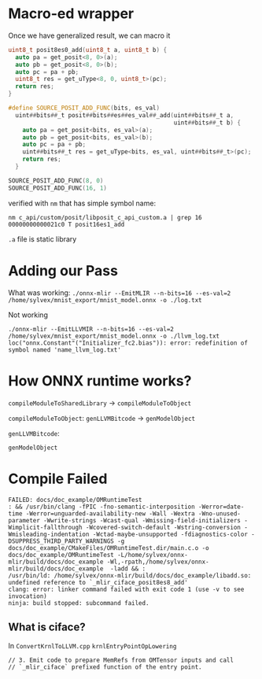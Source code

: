 # Macro-ed wrapper
Once we have generalized result, we can macro it
```cpp
uint8_t posit8es0_add(uint8_t a, uint8_t b) {
  auto pa = get_posit<8, 0>(a);
  auto pb = get_posit<8, 0>(b);
  auto pc = pa + pb;
  uint8_t res = get_uType<8, 0, uint8_t>(pc);
  return res;
}
```

```cpp
#define SOURCE_POSIT_ADD_FUNC(bits, es_val)                                    \
  uint##bits##_t posit##bits##es##es_val##_add(uint##bits##_t a,               \
                                               uint##bits##_t b) {             \
    auto pa = get_posit<bits, es_val>(a);                                      \
    auto pb = get_posit<bits, es_val>(b);                                      \
    auto pc = pa + pb;                                                         \
    uint##bits##_t res = get_uType<bits, es_val, uint##bits##_t>(pc);          \
    return res;                                                                \
  }

SOURCE_POSIT_ADD_FUNC(8, 0)
SOURCE_POSIT_ADD_FUNC(16, 1)
```

verified with `nm` that has simple symbol name:

`nm c_api/custom/posit/libposit_c_api_custom.a | grep 16`
`00000000000021c0 T posit16es1_add`

`.a` file is static library

# Adding our Pass

What was working:
`./onnx-mlir --EmitMLIR --n-bits=16 --es-val=2 /home/sylvex/mnist_export/mnist_model.onnx -o ./log.txt`

Not working
```
./onnx-mlir --EmitLLVMIR --n-bits=16 --es-val=2 /home/sylvex/mnist_export/mnist_model.onnx -o ./llvm_log.txt
loc("onnx.Constant"("Initializer_fc2.bias")): error: redefinition of symbol named 'name_llvm_log.txt'
```
# How ONNX runtime works?

`compileModuleToSharedLibrary`
-> `compileModuleToObject`

`compileModuleToObject`: 
`genLLVMBitcode` -> `genModelObject`

`genLLVMBitcode`:

`genModelObject`

# Compile Failed

```
FAILED: docs/doc_example/OMRuntimeTest
: && /usr/bin/clang -fPIC -fno-semantic-interposition -Werror=date-time -Werror=unguarded-availability-new -Wall -Wextra -Wno-unused-parameter -Wwrite-strings -Wcast-qual -Wmissing-field-initializers -Wimplicit-fallthrough -Wcovered-switch-default -Wstring-conversion -Wmisleading-indentation -Wctad-maybe-unsupported -fdiagnostics-color -DSUPPRESS_THIRD_PARTY_WARNINGS -g  docs/doc_example/CMakeFiles/OMRuntimeTest.dir/main.c.o -o docs/doc_example/OMRuntimeTest -L/home/sylvex/onnx-mlir/build/docs/doc_example -Wl,-rpath,/home/sylvex/onnx-mlir/build/docs/doc_example  -ladd && :
/usr/bin/ld: /home/sylvex/onnx-mlir/build/docs/doc_example/libadd.so: undefined reference to `_mlir_ciface_posit8es8_add'
clang: error: linker command failed with exit code 1 (use -v to see invocation)
ninja: build stopped: subcommand failed.
```

## What is ciface?

In `ConvertKrnlToLLVM.cpp`
`krnlEntryPointOpLowering`
```
// 3. Emit code to prepare MemRefs from OMTensor inputs and call
// `_mlir_ciface` prefixed function of the entry point.
```
